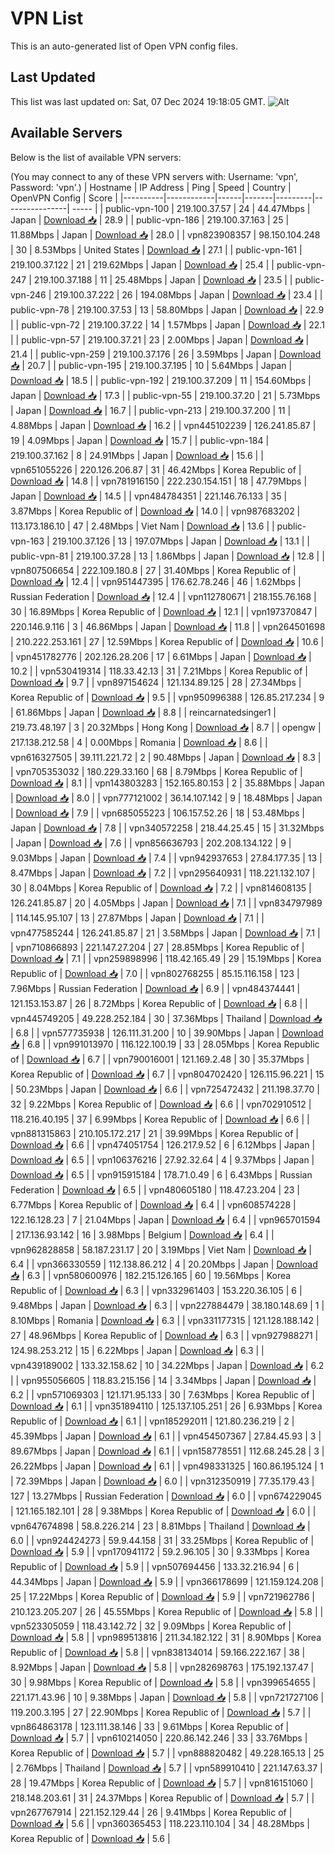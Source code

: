 # VPN List

This is an auto-generated list of Open VPN config files.

## Last Updated

This list was last updated on: Sat, 07 Dec 2024 19:18:05 GMT.
![Alt](https://repobeats.axiom.co/api/embed/186b98318ef1479477931607c1ad7d823f12451f.svg "Repobeats analytics image")

## Available Servers

Below is the list of available VPN servers:

(You may connect to any of these VPN servers with: Username: 'vpn', Password: 'vpn'.)
| Hostname | IP Address | Ping | Speed | Country | OpenVPN Config | Score |
|----------|------------|------|-------|---------|----------------| ----- |
| public-vpn-100 | 219.100.37.57 | 24 | 44.47Mbps | Japan | [Download 📥](./configs/server_0_JP.ovpn) | 28.9 |
| public-vpn-186 | 219.100.37.163 | 25 | 11.88Mbps | Japan | [Download 📥](./configs/server_1_JP.ovpn) | 28.0 |
| vpn823908357 | 98.150.104.248 | 30 | 8.53Mbps | United States | [Download 📥](./configs/server_2_US.ovpn) | 27.1 |
| public-vpn-161 | 219.100.37.122 | 21 | 219.62Mbps | Japan | [Download 📥](./configs/server_3_JP.ovpn) | 25.4 |
| public-vpn-247 | 219.100.37.188 | 11 | 25.48Mbps | Japan | [Download 📥](./configs/server_4_JP.ovpn) | 23.5 |
| public-vpn-246 | 219.100.37.222 | 26 | 194.08Mbps | Japan | [Download 📥](./configs/server_5_JP.ovpn) | 23.4 |
| public-vpn-78 | 219.100.37.53 | 13 | 58.80Mbps | Japan | [Download 📥](./configs/server_6_JP.ovpn) | 22.9 |
| public-vpn-72 | 219.100.37.22 | 14 | 1.57Mbps | Japan | [Download 📥](./configs/server_7_JP.ovpn) | 22.1 |
| public-vpn-57 | 219.100.37.21 | 23 | 2.00Mbps | Japan | [Download 📥](./configs/server_8_JP.ovpn) | 21.4 |
| public-vpn-259 | 219.100.37.176 | 26 | 3.59Mbps | Japan | [Download 📥](./configs/server_9_JP.ovpn) | 20.7 |
| public-vpn-195 | 219.100.37.195 | 10 | 5.64Mbps | Japan | [Download 📥](./configs/server_10_JP.ovpn) | 18.5 |
| public-vpn-192 | 219.100.37.209 | 11 | 154.60Mbps | Japan | [Download 📥](./configs/server_11_JP.ovpn) | 17.3 |
| public-vpn-55 | 219.100.37.20 | 21 | 5.73Mbps | Japan | [Download 📥](./configs/server_12_JP.ovpn) | 16.7 |
| public-vpn-213 | 219.100.37.200 | 11 | 4.88Mbps | Japan | [Download 📥](./configs/server_13_JP.ovpn) | 16.2 |
| vpn445102239 | 126.241.85.87 | 19 | 4.09Mbps | Japan | [Download 📥](./configs/server_14_JP.ovpn) | 15.7 |
| public-vpn-184 | 219.100.37.162 | 8 | 24.91Mbps | Japan | [Download 📥](./configs/server_15_JP.ovpn) | 15.6 |
| vpn651055226 | 220.126.206.87 | 31 | 46.42Mbps | Korea Republic of | [Download 📥](./configs/server_16_KR.ovpn) | 14.8 |
| vpn781916150 | 222.230.154.151 | 18 | 47.79Mbps | Japan | [Download 📥](./configs/server_17_JP.ovpn) | 14.5 |
| vpn484784351 | 221.146.76.133 | 35 | 3.87Mbps | Korea Republic of | [Download 📥](./configs/server_18_KR.ovpn) | 14.0 |
| vpn987683202 | 113.173.186.10 | 47 | 2.48Mbps | Viet Nam | [Download 📥](./configs/server_19_VN.ovpn) | 13.6 |
| public-vpn-163 | 219.100.37.126 | 13 | 197.07Mbps | Japan | [Download 📥](./configs/server_20_JP.ovpn) | 13.1 |
| public-vpn-81 | 219.100.37.28 | 13 | 1.86Mbps | Japan | [Download 📥](./configs/server_21_JP.ovpn) | 12.8 |
| vpn807506654 | 222.109.180.8 | 27 | 31.40Mbps | Korea Republic of | [Download 📥](./configs/server_22_KR.ovpn) | 12.4 |
| vpn951447395 | 176.62.78.246 | 46 | 1.62Mbps | Russian Federation | [Download 📥](./configs/server_23_RU.ovpn) | 12.4 |
| vpn112780671 | 218.155.76.168 | 30 | 16.89Mbps | Korea Republic of | [Download 📥](./configs/server_24_KR.ovpn) | 12.1 |
| vpn197370847 | 220.146.9.116 | 3 | 46.86Mbps | Japan | [Download 📥](./configs/server_25_JP.ovpn) | 11.8 |
| vpn264501698 | 210.222.253.161 | 27 | 12.59Mbps | Korea Republic of | [Download 📥](./configs/server_26_KR.ovpn) | 10.6 |
| vpn451782776 | 202.126.28.206 | 17 | 6.61Mbps | Japan | [Download 📥](./configs/server_27_JP.ovpn) | 10.2 |
| vpn530419314 | 118.33.42.13 | 31 | 7.21Mbps | Korea Republic of | [Download 📥](./configs/server_28_KR.ovpn) | 9.7 |
| vpn897154624 | 121.134.89.125 | 28 | 27.34Mbps | Korea Republic of | [Download 📥](./configs/server_29_KR.ovpn) | 9.5 |
| vpn950996388 | 126.85.217.234 | 9 | 61.86Mbps | Japan | [Download 📥](./configs/server_30_JP.ovpn) | 8.8 |
| reincarnatedsinger1 | 219.73.48.197 | 3 | 20.32Mbps | Hong Kong | [Download 📥](./configs/server_31_HK.ovpn) | 8.7 |
| opengw | 217.138.212.58 | 4 | 0.00Mbps | Romania | [Download 📥](./configs/server_32_RO.ovpn) | 8.6 |
| vpn616327505 | 39.111.221.72 | 2 | 90.48Mbps | Japan | [Download 📥](./configs/server_33_JP.ovpn) | 8.3 |
| vpn705353032 | 180.229.33.160 | 68 | 8.79Mbps | Korea Republic of | [Download 📥](./configs/server_34_KR.ovpn) | 8.1 |
| vpn143803283 | 152.165.80.153 | 2 | 35.88Mbps | Japan | [Download 📥](./configs/server_35_JP.ovpn) | 8.0 |
| vpn777121002 | 36.14.107.142 | 9 | 18.48Mbps | Japan | [Download 📥](./configs/server_36_JP.ovpn) | 7.9 |
| vpn685055223 | 106.157.52.26 | 18 | 53.48Mbps | Japan | [Download 📥](./configs/server_37_JP.ovpn) | 7.8 |
| vpn340572258 | 218.44.25.45 | 15 | 31.32Mbps | Japan | [Download 📥](./configs/server_38_JP.ovpn) | 7.6 |
| vpn856636793 | 202.208.134.122 | 9 | 9.03Mbps | Japan | [Download 📥](./configs/server_39_JP.ovpn) | 7.4 |
| vpn942937653 | 27.84.177.35 | 13 | 8.47Mbps | Japan | [Download 📥](./configs/server_40_JP.ovpn) | 7.2 |
| vpn295640931 | 118.221.132.107 | 30 | 8.04Mbps | Korea Republic of | [Download 📥](./configs/server_41_KR.ovpn) | 7.2 |
| vpn814608135 | 126.241.85.87 | 20 | 4.05Mbps | Japan | [Download 📥](./configs/server_42_JP.ovpn) | 7.1 |
| vpn834797989 | 114.145.95.107 | 13 | 27.87Mbps | Japan | [Download 📥](./configs/server_43_JP.ovpn) | 7.1 |
| vpn477585244 | 126.241.85.87 | 21 | 3.58Mbps | Japan | [Download 📥](./configs/server_44_JP.ovpn) | 7.1 |
| vpn710866893 | 221.147.27.204 | 27 | 28.85Mbps | Korea Republic of | [Download 📥](./configs/server_45_KR.ovpn) | 7.1 |
| vpn259898996 | 118.42.165.49 | 29 | 15.19Mbps | Korea Republic of | [Download 📥](./configs/server_46_KR.ovpn) | 7.0 |
| vpn802768255 | 85.15.116.158 | 123 | 7.96Mbps | Russian Federation | [Download 📥](./configs/server_47_RU.ovpn) | 6.9 |
| vpn484374441 | 121.153.153.87 | 26 | 8.72Mbps | Korea Republic of | [Download 📥](./configs/server_48_KR.ovpn) | 6.8 |
| vpn445749205 | 49.228.252.184 | 30 | 37.36Mbps | Thailand | [Download 📥](./configs/server_49_TH.ovpn) | 6.8 |
| vpn577735938 | 126.111.31.200 | 10 | 39.90Mbps | Japan | [Download 📥](./configs/server_50_JP.ovpn) | 6.8 |
| vpn991013970 | 116.122.100.19 | 33 | 28.05Mbps | Korea Republic of | [Download 📥](./configs/server_51_KR.ovpn) | 6.7 |
| vpn790016001 | 121.169.2.48 | 30 | 35.37Mbps | Korea Republic of | [Download 📥](./configs/server_52_KR.ovpn) | 6.7 |
| vpn804702420 | 126.115.96.221 | 15 | 50.23Mbps | Japan | [Download 📥](./configs/server_53_JP.ovpn) | 6.6 |
| vpn725472432 | 211.198.37.70 | 32 | 9.22Mbps | Korea Republic of | [Download 📥](./configs/server_54_KR.ovpn) | 6.6 |
| vpn702910512 | 118.216.40.195 | 37 | 6.99Mbps | Korea Republic of | [Download 📥](./configs/server_55_KR.ovpn) | 6.6 |
| vpn881315863 | 210.105.172.217 | 21 | 39.99Mbps | Korea Republic of | [Download 📥](./configs/server_56_KR.ovpn) | 6.6 |
| vpn474051754 | 126.217.9.52 | 6 | 6.12Mbps | Japan | [Download 📥](./configs/server_57_JP.ovpn) | 6.5 |
| vpn106376216 | 27.92.32.64 | 4 | 9.37Mbps | Japan | [Download 📥](./configs/server_58_JP.ovpn) | 6.5 |
| vpn915915184 | 178.71.0.49 | 6 | 6.43Mbps | Russian Federation | [Download 📥](./configs/server_59_RU.ovpn) | 6.5 |
| vpn480605180 | 118.47.23.204 | 23 | 6.77Mbps | Korea Republic of | [Download 📥](./configs/server_60_KR.ovpn) | 6.4 |
| vpn608574228 | 122.16.128.23 | 7 | 21.04Mbps | Japan | [Download 📥](./configs/server_61_JP.ovpn) | 6.4 |
| vpn965701594 | 217.136.93.142 | 16 | 3.98Mbps | Belgium | [Download 📥](./configs/server_62_BE.ovpn) | 6.4 |
| vpn962828858 | 58.187.231.17 | 20 | 3.19Mbps | Viet Nam | [Download 📥](./configs/server_63_VN.ovpn) | 6.4 |
| vpn366330559 | 112.138.86.212 | 4 | 20.20Mbps | Japan | [Download 📥](./configs/server_64_JP.ovpn) | 6.3 |
| vpn580600976 | 182.215.126.165 | 60 | 19.56Mbps | Korea Republic of | [Download 📥](./configs/server_65_KR.ovpn) | 6.3 |
| vpn332961403 | 153.220.36.105 | 6 | 9.48Mbps | Japan | [Download 📥](./configs/server_66_JP.ovpn) | 6.3 |
| vpn227884479 | 38.180.148.69 | 1 | 8.10Mbps | Romania | [Download 📥](./configs/server_67_RO.ovpn) | 6.3 |
| vpn331177315 | 121.128.188.142 | 27 | 48.96Mbps | Korea Republic of | [Download 📥](./configs/server_68_KR.ovpn) | 6.3 |
| vpn927988271 | 124.98.253.212 | 15 | 6.22Mbps | Japan | [Download 📥](./configs/server_69_JP.ovpn) | 6.3 |
| vpn439189002 | 133.32.158.62 | 10 | 34.22Mbps | Japan | [Download 📥](./configs/server_70_JP.ovpn) | 6.2 |
| vpn955056605 | 118.83.215.156 | 14 | 3.34Mbps | Japan | [Download 📥](./configs/server_71_JP.ovpn) | 6.2 |
| vpn571069303 | 121.171.95.133 | 30 | 7.63Mbps | Korea Republic of | [Download 📥](./configs/server_72_KR.ovpn) | 6.1 |
| vpn351894110 | 125.137.105.251 | 26 | 6.93Mbps | Korea Republic of | [Download 📥](./configs/server_73_KR.ovpn) | 6.1 |
| vpn185292011 | 121.80.236.219 | 2 | 45.39Mbps | Japan | [Download 📥](./configs/server_74_JP.ovpn) | 6.1 |
| vpn454507367 | 27.84.45.93 | 3 | 89.67Mbps | Japan | [Download 📥](./configs/server_75_JP.ovpn) | 6.1 |
| vpn158778551 | 112.68.245.28 | 3 | 26.22Mbps | Japan | [Download 📥](./configs/server_76_JP.ovpn) | 6.1 |
| vpn498331325 | 160.86.195.124 | 1 | 72.39Mbps | Japan | [Download 📥](./configs/server_77_JP.ovpn) | 6.0 |
| vpn312350919 | 77.35.179.43 | 127 | 13.27Mbps | Russian Federation | [Download 📥](./configs/server_78_RU.ovpn) | 6.0 |
| vpn674229045 | 121.165.182.101 | 28 | 9.38Mbps | Korea Republic of | [Download 📥](./configs/server_79_KR.ovpn) | 6.0 |
| vpn647674898 | 58.8.226.214 | 23 | 8.81Mbps | Thailand | [Download 📥](./configs/server_80_TH.ovpn) | 6.0 |
| vpn924424273 | 59.9.44.158 | 31 | 33.25Mbps | Korea Republic of | [Download 📥](./configs/server_81_KR.ovpn) | 5.9 |
| vpn170941172 | 59.2.96.105 | 30 | 9.33Mbps | Korea Republic of | [Download 📥](./configs/server_82_KR.ovpn) | 5.9 |
| vpn507694456 | 133.32.216.94 | 6 | 44.34Mbps | Japan | [Download 📥](./configs/server_83_JP.ovpn) | 5.9 |
| vpn366178699 | 121.159.124.208 | 25 | 17.22Mbps | Korea Republic of | [Download 📥](./configs/server_84_KR.ovpn) | 5.9 |
| vpn721962786 | 210.123.205.207 | 26 | 45.55Mbps | Korea Republic of | [Download 📥](./configs/server_85_KR.ovpn) | 5.8 |
| vpn523305059 | 118.43.142.72 | 32 | 9.09Mbps | Korea Republic of | [Download 📥](./configs/server_86_KR.ovpn) | 5.8 |
| vpn989513816 | 211.34.182.122 | 31 | 8.90Mbps | Korea Republic of | [Download 📥](./configs/server_87_KR.ovpn) | 5.8 |
| vpn838134014 | 59.166.222.167 | 38 | 8.92Mbps | Japan | [Download 📥](./configs/server_88_JP.ovpn) | 5.8 |
| vpn282698763 | 175.192.137.47 | 30 | 9.98Mbps | Korea Republic of | [Download 📥](./configs/server_89_KR.ovpn) | 5.8 |
| vpn399654655 | 221.171.43.96 | 10 | 9.38Mbps | Japan | [Download 📥](./configs/server_90_JP.ovpn) | 5.8 |
| vpn721727106 | 119.200.3.195 | 27 | 22.90Mbps | Korea Republic of | [Download 📥](./configs/server_91_KR.ovpn) | 5.7 |
| vpn864863178 | 123.111.38.146 | 33 | 9.61Mbps | Korea Republic of | [Download 📥](./configs/server_92_KR.ovpn) | 5.7 |
| vpn610214050 | 220.86.142.246 | 33 | 33.76Mbps | Korea Republic of | [Download 📥](./configs/server_93_KR.ovpn) | 5.7 |
| vpn888820482 | 49.228.165.13 | 25 | 2.76Mbps | Thailand | [Download 📥](./configs/server_94_TH.ovpn) | 5.7 |
| vpn589910410 | 221.147.63.37 | 28 | 19.47Mbps | Korea Republic of | [Download 📥](./configs/server_95_KR.ovpn) | 5.7 |
| vpn816151060 | 218.148.203.61 | 31 | 24.37Mbps | Korea Republic of | [Download 📥](./configs/server_96_KR.ovpn) | 5.7 |
| vpn267767914 | 221.152.129.44 | 26 | 9.41Mbps | Korea Republic of | [Download 📥](./configs/server_97_KR.ovpn) | 5.6 |
| vpn360365453 | 118.223.110.104 | 34 | 48.28Mbps | Korea Republic of | [Download 📥](./configs/server_98_KR.ovpn) | 5.6 |

